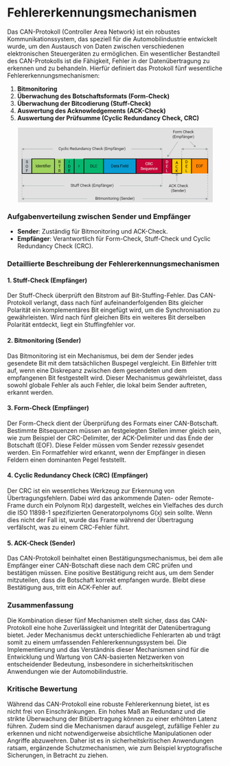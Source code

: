 # Fehlererkennungsmechanismen

Das CAN-Protokoll (Controller Area Network) ist ein robustes Kommunikationssystem, das speziell für die Automobilindustrie entwickelt wurde, um den Austausch von Daten zwischen verschiedenen elektronischen Steuergeräten zu ermöglichen. Ein wesentlicher Bestandteil des CAN-Protokolls ist die Fähigkeit, Fehler in der Datenübertragung zu erkennen und zu behandeln. Hierfür definiert das Protokoll fünf wesentliche Fehlererkennungsmechanismen:

1. **Bitmonitoring**
2. **Überwachung des Botschaftsformats (Form-Check)**
3. **Überwachung der Bitcodierung (Stuff-Check)**
4. **Auswertung des Acknowledgements (ACK-Check)**
5. **Auswertung der Prüfsumme (Cyclic Redundancy Check, CRC)**

<img src="./image/1712276705185.png" alt="CAN-Netzwerk" style="max-width:90%; display: block; margin: 0 auto;" />


### Aufgabenverteilung zwischen Sender und Empfänger

- **Sender**: Zuständig für Bitmonitoring und ACK-Check.
- **Empfänger**: Verantwortlich für Form-Check, Stuff-Check und Cyclic Redundancy Check (CRC).

### Detaillierte Beschreibung der Fehlererkennungsmechanismen

#### 1. Stuff-Check (Empfänger)

Der Stuff-Check überprüft den Bitstrom auf Bit-Stuffing-Fehler. Das CAN-Protokoll verlangt, dass nach fünf aufeinanderfolgenden Bits gleicher Polarität ein komplementäres Bit eingefügt wird, um die Synchronisation zu gewährleisten. Wird nach fünf gleichen Bits ein weiteres Bit derselben Polarität entdeckt, liegt ein Stuffingfehler vor.

#### 2. Bitmonitoring (Sender)

Das Bitmonitoring ist ein Mechanismus, bei dem der Sender jedes gesendete Bit mit dem tatsächlichen Buspegel vergleicht. Ein Bitfehler tritt auf, wenn eine Diskrepanz zwischen dem gesendeten und dem empfangenen Bit festgestellt wird. Dieser Mechanismus gewährleistet, dass sowohl globale Fehler als auch Fehler, die lokal beim Sender auftreten, erkannt werden.

#### 3. Form-Check (Empfänger)

Der Form-Check dient der Überprüfung des Formats einer CAN-Botschaft. Bestimmte Bitsequenzen müssen an festgelegten Stellen immer gleich sein, wie zum Beispiel der CRC-Delimiter, der ACK-Delimiter und das Ende der Botschaft (EOF). Diese Felder müssen vom Sender rezessiv gesendet werden. Ein Formatfehler wird erkannt, wenn der Empfänger in diesen Feldern einen dominanten Pegel feststellt.

#### 4. Cyclic Redundancy Check (CRC) (Empfänger)

Der CRC ist ein wesentliches Werkzeug zur Erkennung von Übertragungsfehlern. Dabei wird das ankommende Daten- oder Remote-Frame durch ein Polynom R(x) dargestellt, welches ein Vielfaches des durch die ISO 11898-1 spezifizierten Generatorpolynoms G(x) sein sollte. Wenn dies nicht der Fall ist, wurde das Frame während der Übertragung verfälscht, was zu einem CRC-Fehler führt.

#### 5. ACK-Check (Sender)

Das CAN-Protokoll beinhaltet einen Bestätigungsmechanismus, bei dem alle Empfänger einer CAN-Botschaft diese nach dem CRC prüfen und bestätigen müssen. Eine positive Bestätigung reicht aus, um dem Sender mitzuteilen, dass die Botschaft korrekt empfangen wurde. Bleibt diese Bestätigung aus, tritt ein ACK-Fehler auf.

### Zusammenfassung

Die Kombination dieser fünf Mechanismen stellt sicher, dass das CAN-Protokoll eine hohe Zuverlässigkeit und Integrität der Datenübertragung bietet. Jeder Mechanismus deckt unterschiedliche Fehlerarten ab und trägt somit zu einem umfassenden Fehlererkennungssystem bei. Die Implementierung und das Verständnis dieser Mechanismen sind für die Entwicklung und Wartung von CAN-basierten Netzwerken von entscheidender Bedeutung, insbesondere in sicherheitskritischen Anwendungen wie der Automobilindustrie.

### Kritische Bewertung

Während das CAN-Protokoll eine robuste Fehlererkennung bietet, ist es nicht frei von Einschränkungen. Ein hohes Maß an Redundanz und die strikte Überwachung der Bitübertragung können zu einer erhöhten Latenz führen. Zudem sind die Mechanismen darauf ausgelegt, zufällige Fehler zu erkennen und nicht notwendigerweise absichtliche Manipulationen oder Angriffe abzuwehren. Daher ist es in sicherheitskritischen Anwendungen ratsam, ergänzende Schutzmechanismen, wie zum Beispiel kryptografische Sicherungen, in Betracht zu ziehen.